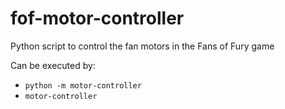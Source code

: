 # fof-motor-controller
Python script to control the fan motors in the Fans of Fury game

Can be executed by:

- `python -m motor-controller`
- `motor-controller`